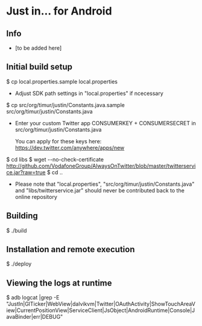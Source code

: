
Just in... for Android
======================

Info
----

- [to be added here]


Initial build setup
-------------------

$ cp local.properties.sample local.properties

- Adjust SDK path settings in "local.properties" if ncecessary

$ cp src/org/timur/justin/Constants.java.sample src/org/timur/justin/Constants.java

- Enter your custom Twitter app CONSUMERKEY + CONSUMERSECRET in 
  src/org/timur/justin/Constants.java
  
  You can apply for these keys here: https://dev.twitter.com/anywhere/apps/new
  
$ cd libs
$ wget --no-check-certificate http://github.com/VodafoneGroup/AlwaysOnTwitter/blob/master/twitterservice.jar?raw=true
$ cd ..
  
- Please note that "local.properties", "src/org/timur/justin/Constants.java" and "libs/twitterservice.jar"
  should never be contributed back to the online repository


Building
--------

$ ./build


Installation and remote execution
---------------------------------

$ ./deploy


Viewing the logs at runtime
---------------------------

$ adb logcat |grep -E "JustIn|GlTicker|WebView|dalvikvm|Twitter|OAuthActivity|ShowTouchAreaView|CurrentPositionView|ServiceClient|JsObject|AndroidRuntime|Console|JavaBinder|err|DEBUG"


